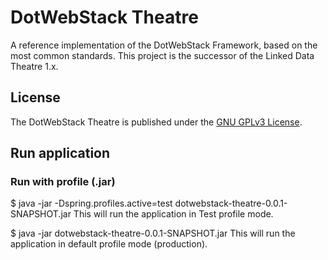# DotWebStack Theatre

A reference implementation of the DotWebStack Framework, based on the most common standards. This project is the successor of the Linked Data Theatre 1.x.

## License

The DotWebStack Theatre is published under the [GNU GPLv3 License](LICENSE.md).

## Run application
### Run with profile (.jar)
$ java -jar -Dspring.profiles.active=test dotwebstack-theatre-0.0.1-SNAPSHOT.jar
This will run the application in Test profile mode.

$ java -jar dotwebstack-theatre-0.0.1-SNAPSHOT.jar
This will run the application in default profile mode (production).
